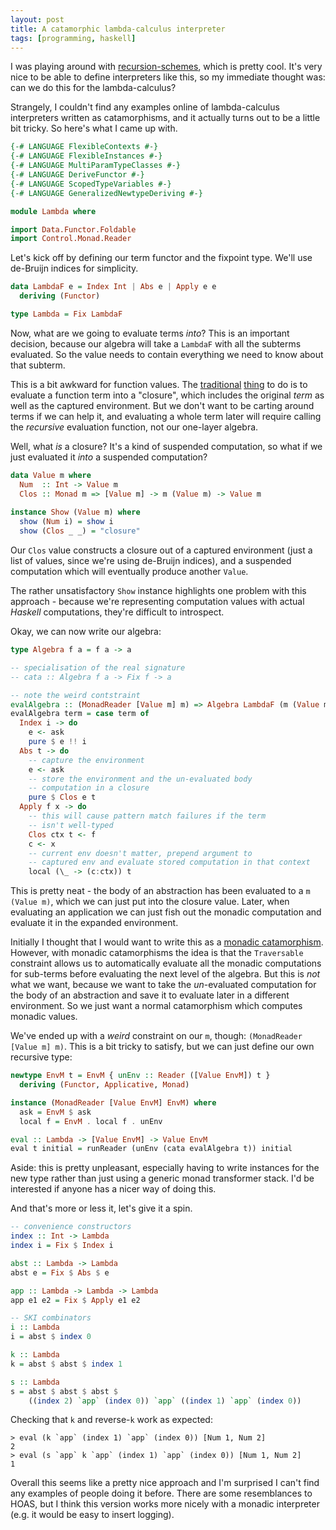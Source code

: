 ```yaml
---
layout: post
title: A catamorphic lambda-calculus interpreter
tags: [programming, haskell]
---
```


I was playing around with
[recursion-schemes](https://hackage.haskell.org/package/recursion-schemes), 
which is pretty cool. It's very
nice to be able to define interpreters like this, so my immediate thought was:
can we do this for the lambda-calculus?

Strangely, I couldn't find any examples online of lambda-calculus interpreters
written as catamorphisms, and it actually
turns out to be a little bit tricky. So here's what I came up with.

<!-- more -->

```haskell
{-# LANGUAGE FlexibleContexts #-}
{-# LANGUAGE FlexibleInstances #-}
{-# LANGUAGE MultiParamTypeClasses #-}
{-# LANGUAGE DeriveFunctor #-}
{-# LANGUAGE ScopedTypeVariables #-}
{-# LANGUAGE GeneralizedNewtypeDeriving #-}

module Lambda where

import Data.Functor.Foldable
import Control.Monad.Reader
```

Let's kick off by defining our term functor and the fixpoint type. We'll use
de-Bruijn indices for simplicity.

```haskell
data LambdaF e = Index Int | Abs e | Apply e e
  deriving (Functor)

type Lambda = Fix LambdaF
```

Now, what are we going to evaluate terms *into*? This is an important decision,
because our algebra will take a `LambdaF` with all the subterms evaluated. So
the value needs to contain everything we need to know about that subterm.

This is a bit awkward for function values. The 
[traditional](http://dev.stephendiehl.com/fun/evaluation.html) 
[thing](https://github.com/kach/haskell-lambda-calculus/blob/master/lambda.lhs) to do is to
evaluate a function term into a "closure", which includes the original *term* as
well as the captured environment. But we don't want to be carting around terms
if we can help it, and evaluating a whole term later will require calling the
*recursive* evaluation function, not our one-layer algebra.

Well, what *is* a closure? It's a kind of suspended computation, so what if we
just evaluated it *into* a suspended computation?

```haskell
data Value m where
  Num  :: Int -> Value m
  Clos :: Monad m => [Value m] -> m (Value m) -> Value m
  
instance Show (Value m) where
  show (Num i) = show i
  show (Clos _ _) = "closure"
```

Our `Clos` value constructs a closure out of a captured environment (just a list
of values, since we're using de-Bruijn indices), and a suspended computation
which will eventually produce another `Value`.

The rather unsatisfactory `Show` instance highlights one problem with this
approach - because we're representing computation values with actual *Haskell*
computations, they're difficult to introspect.

Okay, we can now write our algebra:

```haskell
type Algebra f a = f a -> a

-- specialisation of the real signature
-- cata :: Algebra f a -> Fix f -> a

-- note the weird contstraint
evalAlgebra :: (MonadReader [Value m] m) => Algebra LambdaF (m (Value m))
evalAlgebra term = case term of
  Index i -> do
    e <- ask
    pure $ e !! i
  Abs t -> do
    -- capture the environment
    e <- ask
    -- store the environment and the un-evaluated body 
    -- computation in a closure
    pure $ Clos e t
  Apply f x -> do
    -- this will cause pattern match failures if the term 
    -- isn't well-typed
    Clos ctx t <- f
    c <- x
    -- current env doesn't matter, prepend argument to 
    -- captured env and evaluate stored computation in that context
    local (\_ -> (c:ctx)) t
```

This is pretty neat - the body of an abstraction has been evaluated to a `m (Value m)`,
which we can just put into the closure value. Later, when evaluating an
application we can just fish out the monadic computation and evaluate it in the
expanded environment.

Initially I thought that I would want to write this as a [monadic
catamorphism](https://github.com/ekmett/recursion-schemes/issues/3). However,
with monadic catamorphisms the idea is that the `Traversable` constraint allows
us to automatically evaluate all the monadic computations for sub-terms before evaluating the
next level of the algebra. But this is *not* what we want, because we want to
take the *un*-evaluated computation for the body of an abstraction and save it to evaluate later in a different
environment. So we just want a normal catamorphism which computes monadic values.

We've ended up with a *weird* constraint on our `m`, though: `(MonadReader [Value m] m)`.
This is a bit tricky to satisfy, but we can just define our own recursive type:

```haskell
newtype EnvM t = EnvM { unEnv :: Reader ([Value EnvM]) t } 
  deriving (Functor, Applicative, Monad)

instance (MonadReader [Value EnvM] EnvM) where
  ask = EnvM $ ask
  local f = EnvM . local f . unEnv

eval :: Lambda -> [Value EnvM] -> Value EnvM
eval t initial = runReader (unEnv (cata evalAlgebra t)) initial
```

Aside: this is pretty unpleasant, especially having to write instances for the
new type rather than just using a generic monad transformer stack. I'd be
interested if anyone has a nicer way of doing this.

And that's more or less it, let's give it a spin.

```haskell
-- convenience constructors
index :: Int -> Lambda
index i = Fix $ Index i

abst :: Lambda -> Lambda
abst e = Fix $ Abs $ e

app :: Lambda -> Lambda -> Lambda
app e1 e2 = Fix $ Apply e1 e2

-- SKI combinators
i :: Lambda
i = abst $ index 0

k :: Lambda
k = abst $ abst $ index 1

s :: Lambda
s = abst $ abst $ abst $ 
    ((index 2) `app` (index 0)) `app` ((index 1) `app` (index 0))
```

Checking that `k` and reverse-`k` work as expected:

```
> eval (k `app` (index 1) `app` (index 0)) [Num 1, Num 2]
2
> eval (s `app` k `app` (index 1) `app` (index 0)) [Num 1, Num 2]
1
```

Overall this seems like a pretty nice approach and I'm surprised I can't find
any examples of people doing it before. There are some resemblances to HOAS, but
I think this version works more nicely with a monadic interpreter (e.g. it would
be easy to insert logging).
